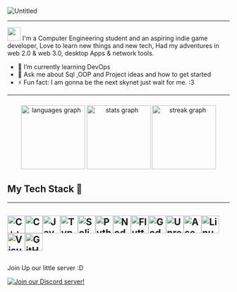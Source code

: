
![Untitled](https://github.com/Itz0xAkira/Itz0xAkira/assets/14275784/202dbd7f-1969-4885-a115-3e577e9c114e)
 
---------------------------------------------------------------------------------------------------------------------------
<img src="https://raw.githubusercontent.com/iampavangandhi/iampavangandhi/master/gifs/Hi.gif" width="30px"> I'm a Computer Engineering student and an aspiring indie game developer,
Love to learn new things and new tech, Had my adventures in web 2.0 & web 3.0, desktop Apps & network tools.

- 🌱 I’m currently learning DevOps
- 💬 Ask me about Sql ,OOP and Project ideas and how to get started
- ⚡ Fun fact: I am gonna be the next skynet just wait for me. :3
---------------------------------------------------------------------------------------------------------------------------

###

<foreignObject width="100" height="100">
    <div align="center">
      <img src="https://github-readme-stats.vercel.app/api/top-langs?username=Itz0xAkira&locale=en&hide_title=false&layout=compact&card_width=320&langs_count=5&theme=dracula&hide_border=false" height="145" alt="languages graph"  />
      <img src="https://github-readme-stats.vercel.app/api?username=Itz0xAkira&hide_title=false&hide_rank=false&show_icons=true&include_all_commits=true&count_private=true&disable_animations=false&theme=dracula&locale=en&hide_border=false" height="145" alt="stats graph"  />
       <img src="https://streak-stats.demolab.com?user=Itz0xAkira&locale=en&mode=daily&theme=dracula&hide_border=false&border_radius=5" height="145" alt="streak graph"  />
    </div>
</foreignObject>

###





## My Tech Stack 🚀
----------------------------------------------------------------------------------------------------------------------------
<img alt="C++" height="40" src="https://img.shields.io/badge/C++-%2302569B.svg?style=for-the-badge&logo=cplusplus&logoColor=white"/><img alt="C" height="40" src="https://img.shields.io/badge/C Lang-%2302569B.svg?style=for-the-badge&logo=c&logoColor=white"/><img alt="JavaScript" height="40" src="https://img.shields.io/badge/javascript-%23323330.svg?style=for-the-badge&logo=javascript&logoColor=%23F7DF1E"  /><img alt="TypeScript" height="40" src="https://img.shields.io/badge/typescript-%23007ACC.svg?style=for-the-badge&logo=typescript&logoColor=white"  /><img alt="Solidity" height="40" src="https://img.shields.io/badge/Solidity-%23363636.svg?style=for-the-badge&logo=solidity&logoColor=white"/><img alt="Python" height="40" src="https://img.shields.io/badge/Python-38761d?style=for-the-badge&logo=python&logoColor=f1c232"/><img alt="Node.js" height="40" src="https://img.shields.io/badge/Node.js-ffffff?style=for-the-badge&logo=nodedotjs&logoColor=black" /><img alt="Flutter" height="40" src="https://img.shields.io/badge/Flutter-%2302569B.svg?style=for-the-badge&logo=Flutter&logoColor=white" /><img alt="Godot" height="40" src="https://img.shields.io/badge/Gotdot-98c1d9?style=for-the-badge&logo=godotengine&logoColor=blue"><img alt="Unreal Engine" height="40" src="https://img.shields.io/badge/Unreal Engine-000000?style=for-the-badge&logo=unrealengine&logoColor=white"/><img alt="Aseprite" height="40" src="https://img.shields.io/badge/Aseprite-FFFFFF?style=for-the-badge&logo=Aseprite&logoColor=#7D929E"/><img alt="Linux" height="40" src="https://img.shields.io/badge/Linux-FCC624?style=for-the-badge&logo=linux&logoColor=black"><img alt="Visual Studio Code" height="40" src="https://img.shields.io/badge/Visual Studio Code-0078d7.svg?style=for-the-badge&logo=visual-studio-code&logoColor=white"/><img alt="GitHub" height="40" src="https://img.shields.io/badge/github-%23121011.svg?style=for-the-badge&logo=github&logoColor=white"/>
----------------------------------------------------------------------------------------------------------------------------
##
Join Up our little server :D

[![Join our Discord server!](https://invidget.switchblade.xyz/2ENar9c6Nq)](https://discord.gg/2ENar9c6Nq)

